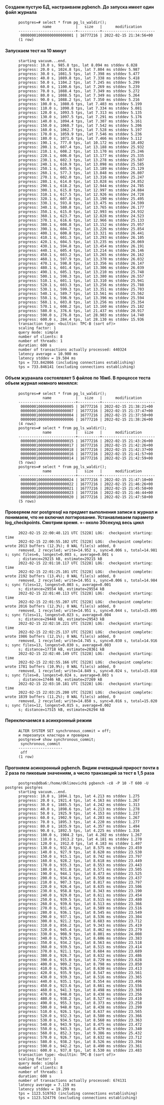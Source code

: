 #### Создаем пустую БД, настраиваем pgbench. До запуска имеет один файл журнала
          postgres=# select * from pg_ls_waldir();
                     name           |   size   |      modification      
          --------------------------+----------+------------------------
           000000010000000000000001 | 16777216 | 2022-02-15 21:34:56+00
          (1 row)
#### Запускаем тест на 10 минут
          starting vacuum...end.
          progress: 10.0 s, 985.8 tps, lat 8.094 ms stddev 6.028
          progress: 20.0 s, 1024.8 tps, lat 7.804 ms stddev 5.987
          progress: 30.0 s, 1081.5 tps, lat 7.398 ms stddev 5.477
          progress: 40.0 s, 1089.8 tps, lat 7.338 ms stddev 5.418
          progress: 50.0 s, 1104.2 tps, lat 7.245 ms stddev 5.299
          progress: 60.0 s, 1100.6 tps, lat 7.269 ms stddev 5.239
          progress: 70.0 s, 1088.4 tps, lat 7.349 ms stddev 5.272
          progress: 80.0 s, 1088.5 tps, lat 7.349 ms stddev 5.264
          progress: 90.0 s, 1088.2 tps, lat 7.350 ms stddev 5.216
          progress: 100.0 s, 1080.6 tps, lat 7.403 ms stddev 5.199
          progress: 110.0 s, 1090.8 tps, lat 7.334 ms stddev 5.081
          progress: 120.0 s, 1093.5 tps, lat 7.313 ms stddev 5.135
          progress: 130.0 s, 1097.5 tps, lat 7.291 ms stddev 5.176
          progress: 140.0 s, 1094.4 tps, lat 7.307 ms stddev 5.161
          progress: 150.0 s, 1060.7 tps, lat 7.542 ms stddev 5.206
          progress: 160.0 s, 1062.7 tps, lat 7.528 ms stddev 5.197
          progress: 170.0 s, 1059.9 tps, lat 7.546 ms stddev 5.236
          progress: 180.0 s, 1071.6 tps, lat 7.466 ms stddev 5.112
          progress: 190.1 s, 777.0 tps, lat 10.172 ms stddev 18.492
          progress: 200.1 s, 607.4 tps, lat 13.188 ms stddev 25.932
          progress: 210.1 s, 608.2 tps, lat 13.170 ms stddev 25.246
          progress: 220.1 s, 606.0 tps, lat 13.177 ms stddev 25.335
          progress: 230.1 s, 602.3 tps, lat 13.278 ms stddev 25.507
          progress: 240.1 s, 610.9 tps, lat 13.098 ms stddev 25.585
          progress: 250.1 s, 605.9 tps, lat 13.189 ms stddev 25.129
          progress: 260.1 s, 577.3 tps, lat 13.848 ms stddev 26.807
          progress: 270.1 s, 602.0 tps, lat 13.316 ms stddev 25.247
          progress: 280.1 s, 614.0 tps, lat 13.028 ms stddev 24.852
          progress: 290.1 s, 618.2 tps, lat 12.944 ms stddev 24.785
          progress: 300.1 s, 615.8 tps, lat 12.997 ms stddev 24.884
          progress: 310.1 s, 617.5 tps, lat 12.926 ms stddev 24.728
          progress: 320.1 s, 607.8 tps, lat 13.190 ms stddev 25.495
          progress: 330.1 s, 593.8 tps, lat 13.475 ms stddev 24.599
          progress: 340.1 s, 580.8 tps, lat 13.765 ms stddev 26.177
          progress: 350.1 s, 615.0 tps, lat 12.993 ms stddev 24.932
          progress: 360.1 s, 623.7 tps, lat 12.828 ms stddev 24.523
          progress: 370.1 s, 616.6 tps, lat 12.966 ms stddev 25.133
          progress: 380.1 s, 608.8 tps, lat 13.152 ms stddev 25.957
          progress: 390.1 s, 604.7 tps, lat 13.226 ms stddev 25.854
          progress: 400.1 s, 600.8 tps, lat 13.321 ms stddev 26.441
          progress: 410.1 s, 601.3 tps, lat 13.293 ms stddev 26.105
          progress: 420.1 s, 604.5 tps, lat 13.235 ms stddev 26.069
          progress: 430.1 s, 594.8 tps, lat 13.454 ms stddev 26.191
          progress: 440.1 s, 605.4 tps, lat 13.214 ms stddev 26.146
          progress: 450.1 s, 603.2 tps, lat 13.265 ms stddev 26.162
          progress: 460.1 s, 597.9 tps, lat 13.370 ms stddev 26.032
          progress: 470.1 s, 598.8 tps, lat 13.356 ms stddev 26.147
          progress: 480.1 s, 601.4 tps, lat 13.306 ms stddev 26.039
          progress: 490.1 s, 605.1 tps, lat 13.210 ms stddev 25.748
          progress: 500.1 s, 598.3 tps, lat 13.380 ms stddev 26.557
          progress: 510.1 s, 601.1 tps, lat 13.310 ms stddev 25.941
          progress: 520.1 s, 603.3 tps, lat 13.256 ms stddev 25.788
          progress: 530.1 s, 599.3 tps, lat 13.351 ms stddev 25.703
          progress: 540.1 s, 589.7 tps, lat 13.561 ms stddev 25.562
          progress: 550.1 s, 596.9 tps, lat 13.396 ms stddev 25.594
          progress: 560.1 s, 603.8 tps, lat 13.256 ms stddev 25.354
          progress: 570.1 s, 608.2 tps, lat 13.160 ms stddev 25.182
          progress: 580.0 s, 376.6 tps, lat 21.437 ms stddev 20.917
          progress: 590.0 s, 276.8 tps, lat 28.903 ms stddev 14.740
          progress: 600.0 s, 284.4 tps, lat 28.130 ms stddev 15.936
          transaction type: <builtin: TPC-B (sort of)>
          scaling factor: 1
          query mode: simple
          number of clients: 8
          number of threads: 1
          duration: 600 s
          number of transactions actually processed: 440324
          latency average = 10.900 ms
          latency stddev = 19.504 ms
          tps = 733.842866 (including connections establishing)
          tps = 733.846141 (excluding connections establishing)
#### Объем журанала состоялвяет 5 файлов по 16мб. В процессе теста объем журнал немного менялся: 
          postgres=# select * from pg_ls_waldir();
                     name           |   size   |      modification      
          --------------------------+----------+------------------------
           000000010000000000000005 | 16777216 | 2022-02-15 21:38:21+00
           000000010000000000000007 | 16777216 | 2022-02-15 21:37:47+00
           000000010000000000000004 | 16777216 | 2022-02-15 21:37:58+00
           000000010000000000000006 | 16777216 | 2022-02-15 21:38:26+00
          (4 rows)
          postgres=# select * from pg_ls_waldir();
                     name           |   size   |      modification      
          --------------------------+----------+------------------------
           000000010000000000000015 | 16777216 | 2022-02-15 21:43:26+00
           000000010000000000000017 | 16777216 | 2022-02-15 21:42:26+00
           000000010000000000000018 | 16777216 | 2022-02-15 21:42:37+00
           000000010000000000000016 | 16777216 | 2022-02-15 21:41:57+00
           000000010000000000000014 | 16777216 | 2022-02-15 21:42:59+00
          (5 rows)
          postgres=# select * from pg_ls_waldir();
                     name           |   size   |      modification      
          --------------------------+----------+------------------------
           000000010000000000000024 | 16777216 | 2022-02-15 21:47:10+00
           000000010000000000000022 | 16777216 | 2022-02-15 21:46:26+00
           000000010000000000000021 | 16777216 | 2022-02-15 21:45:58+00
           000000010000000000000023 | 16777216 | 2022-02-15 21:46:44+00
           000000010000000000000020 | 16777216 | 2022-02-15 21:47:58+00
          (5 rows)

#### Проверяем лог postgresql на предмет выполнения записи в журнал и понимаем, что не включил логгирование. Устанавливаем параметр log_checkpoints. Смотрим время. +- около 30секунд весь цикл
          2022-02-15 22:00:40.121 UTC [5228] LOG:  checkpoint starting: time
          2022-02-15 22:00:55.102 UTC [5228] LOG:  checkpoint complete: wrote 2013 buffers (12.3%); 0 WAL file(s) added, 0 
          removed, 2 recycled; write=14.952 s, sync=0.006 s, total=14.981 s; sync files=6, longest=0.003 s, average=0.001 s
          ; distance=29215 kB, estimate=29215 kB
          2022-02-15 22:01:10.117 UTC [5228] LOG:  checkpoint starting: time
          2022-02-15 22:01:25.101 UTC [5228] LOG:  checkpoint complete: wrote 2192 buffers (13.4%); 0 WAL file(s) added, 0 
          removed, 2 recycled; write=14.951 s, sync=0.006 s, total=14.984 s; sync files=12, longest=0.003 s, average=0.001 
          s; distance=29554 kB, estimate=29554 kB
          2022-02-15 22:01:40.113 UTC [5228] LOG:  checkpoint starting: time
          2022-02-15 22:01:55.207 UTC [5228] LOG:  checkpoint complete: wrote 2016 buffers (12.3%); 0 WAL file(s) added, 0 
          removed, 1 recycled; write=14.951 s, sync=0.044 s, total=15.095 s; sync files=11, longest=0.023 s, average=0.004 
          s; distance=29448 kB, estimate=29543 kB
          2022-02-15 22:02:10.221 UTC [5228] LOG:  checkpoint starting: time
          2022-02-15 22:02:25.137 UTC [5228] LOG:  checkpoint complete: wrote 1986 buffers (12.1%); 0 WAL file(s) added, 0 
          removed, 1 recycled; write=14.745 s, sync=0.030 s, total=14.916 s; sync files=13, longest=0.030 s, average=0.003 
          s; distance=17718 kB, estimate=28361 kB
          2022-02-15 22:02:40.149 UTC [5228] LOG:  checkpoint starting: time
          2022-02-15 22:02:55.166 UTC [5228] LOG:  checkpoint complete: wrote 1781 buffers (10.9%); 0 WAL file(s) added, 0 
          removed, 1 recycled; write=14.849 s, sync=0.024 s, total=15.018 s; sync files=8, longest=0.024 s, average=0.003 s
          ; distance=17446 kB, estimate=27269 kB
          2022-02-15 22:03:10.181 UTC [5228] LOG:  checkpoint starting: time
          2022-02-15 22:03:25.200 UTC [5228] LOG:  checkpoint complete: wrote 1839 buffers (11.2%); 0 WAL file(s) added, 0 
          removed, 2 recycled; write=14.850 s, sync=0.016 s, total=15.020 s; sync files=12, longest=0.015 s, average=0.002 
          s; distance=17515 kB, estimate=26294 kB
#### Переключаемся в асинхронный режим
          ALTER SYSTEM SET synchronous_commit = off; 
          и перезапуск кластера и проверка
          postgres=# show synchronous_commit;
           synchronous_commit 
          --------------------
           off
          (1 row)
#### Прогоняем асинхронный pgbench. Видим очевидный прирост почти в 2 раза по пиковым значениям, а число транзакций за тест в 1,5 раза
          postgres@dba6:/home/dklimovich$ pgbench -c8 -P 10 -T 600 -U postgres postgres
          starting vacuum...end.
          progress: 10.0 s, 1894.1 tps, lat 4.213 ms stddev 1.275
          progress: 20.0 s, 1921.4 tps, lat 4.163 ms stddev 1.267
          progress: 30.0 s, 1885.5 tps, lat 4.242 ms stddev 1.313
          progress: 40.0 s, 1898.6 tps, lat 4.213 ms stddev 1.278
          progress: 50.0 s, 1925.9 tps, lat 4.153 ms stddev 1.237
          progress: 60.0 s, 1902.9 tps, lat 4.203 ms stddev 1.267
          progress: 70.0 s, 1895.3 tps, lat 4.220 ms stddev 1.277
          progress: 80.0 s, 1835.9 tps, lat 4.357 ms stddev 1.494
          progress: 90.0 s, 1892.5 tps, lat 4.225 ms stddev 1.316
          progress: 100.0 s, 1904.2 tps, lat 4.202 ms stddev 1.267
          progress: 110.0 s, 1913.2 tps, lat 4.181 ms stddev 1.270
          progress: 120.0 s, 1912.0 tps, lat 4.183 ms stddev 1.407
          progress: 130.0 s, 932.8 tps, lat 8.575 ms stddev 23.459
          progress: 140.0 s, 927.9 tps, lat 8.620 ms stddev 23.530
          progress: 150.0 s, 915.1 tps, lat 8.742 ms stddev 23.797
          progress: 160.0 s, 928.2 tps, lat 8.618 ms stddev 23.449
          progress: 170.0 s, 935.3 tps, lat 8.553 ms stddev 23.443
          progress: 180.0 s, 931.8 tps, lat 8.571 ms stddev 23.505
          progress: 190.0 s, 944.1 tps, lat 8.473 ms stddev 23.525
          progress: 200.0 s, 934.6 tps, lat 8.558 ms stddev 23.437
          progress: 210.0 s, 907.3 tps, lat 8.817 ms stddev 23.797
          progress: 220.0 s, 926.4 tps, lat 8.635 ms stddev 23.506
          progress: 230.0 s, 958.8 tps, lat 8.343 ms stddev 23.190
          progress: 240.0 s, 929.0 tps, lat 8.611 ms stddev 23.454
          progress: 250.0 s, 939.5 tps, lat 8.515 ms stddev 23.480
          progress: 260.0 s, 939.6 tps, lat 8.513 ms stddev 23.366
          progress: 270.0 s, 931.4 tps, lat 8.589 ms stddev 23.516
          progress: 280.0 s, 936.1 tps, lat 8.545 ms stddev 23.549
          progress: 290.0 s, 937.1 tps, lat 8.536 ms stddev 23.304
          progress: 300.0 s, 921.2 tps, lat 8.683 ms stddev 23.712
          progress: 310.0 s, 856.2 tps, lat 9.343 ms stddev 25.419
          progress: 320.0 s, 945.4 tps, lat 8.462 ms stddev 23.279
          progress: 330.0 s, 908.9 tps, lat 8.801 ms stddev 24.008
          progress: 340.0 s, 929.5 tps, lat 8.606 ms stddev 23.383
          progress: 350.0 s, 934.2 tps, lat 8.563 ms stddev 23.518
          progress: 360.0 s, 939.5 tps, lat 8.515 ms stddev 23.414
          progress: 370.0 s, 921.1 tps, lat 8.684 ms stddev 23.689
          progress: 380.0 s, 926.7 tps, lat 8.632 ms stddev 23.486
          progress: 390.0 s, 915.0 tps, lat 8.729 ms stddev 23.628
          progress: 400.0 s, 909.2 tps, lat 8.798 ms stddev 23.850
          progress: 410.0 s, 926.9 tps, lat 8.630 ms stddev 23.413
          progress: 420.0 s, 935.9 tps, lat 8.547 ms stddev 23.561
          progress: 430.0 s, 939.3 tps, lat 8.516 ms stddev 23.365
          progress: 440.0 s, 935.1 tps, lat 8.554 ms stddev 23.496
          progress: 450.0 s, 923.6 tps, lat 8.661 ms stddev 23.556
          progress: 460.0 s, 941.3 tps, lat 8.498 ms stddev 23.369
          progress: 470.0 s, 948.0 tps, lat 8.438 ms stddev 23.256
          progress: 480.0 s, 938.2 tps, lat 8.527 ms stddev 23.410
          progress: 490.0 s, 955.3 tps, lat 8.373 ms stddev 23.258
          progress: 500.0 s, 948.0 tps, lat 8.438 ms stddev 23.299
          progress: 510.0 s, 926.1 tps, lat 8.637 ms stddev 23.565
          progress: 520.0 s, 932.3 tps, lat 8.580 ms stddev 23.366
          progress: 530.0 s, 934.5 tps, lat 8.560 ms stddev 23.363
          progress: 540.0 s, 943.9 tps, lat 8.475 ms stddev 23.472
          progress: 550.0 s, 943.3 tps, lat 8.479 ms stddev 23.340
          progress: 560.0 s, 852.3 tps, lat 9.386 ms stddev 25.432
          progress: 570.0 s, 926.7 tps, lat 8.632 ms stddev 23.712
          progress: 580.0 s, 938.2 tps, lat 8.526 ms stddev 23.394
          progress: 590.0 s, 942.2 tps, lat 8.490 ms stddev 23.361
          progress: 600.0 s, 937.8 tps, lat 8.530 ms stddev 23.483
          transaction type: <builtin: TPC-B (sort of)>
          scaling factor: 1
          query mode: simple
          number of clients: 8
          number of threads: 1
          duration: 600 s
          number of transactions actually processed: 674131
          latency average = 7.119 ms
          latency stddev = 19.299 ms
          tps = 1123.519763 (including connections establishing)
          tps = 1123.524776 (excluding connections establishing)


